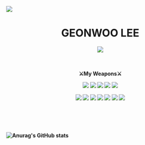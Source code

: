 <img src="https://user-images.githubusercontent.com/96867850/164494490-d0fa5065-67ec-4e5c-ba6a-1e1d0e0e1a81.png"/></a>

<div align="center">
<h1><strong>GEONWOO LEE</Strong></h1>

 <img src="https://img.shields.io/badge/-dlrjsdn53@naver.com-brightgreen?style=flat-square&logo=naver&logoColor=white"/></a>
   
   
   <br><br> 
 <strong> ⚔My Weapons⚔ <strong> 
<!-- <img src="https://img.shields.io/badge/-xshell-important?style=flat-square&logo=xshell&logoColor=white"/></a>
<img src="https://img.shields.io/badge/-tomcat-important?style=flat-square&logo=tomcat&logoColor=white"/></a> -->
  
<img src="https://img.shields.io/badge/-HTML-red?style=flat-square&logo=Spring&logoColor=white"/></a>
<img src="https://img.shields.io/badge/-CSS-orange?style=flat-square&logo=CSS3&logoColor=white"/></a>
<img src="https://img.shields.io/badge/-Github-black?style=flat-square&logo=GitHub&logoColor=white"/></a>
<img src="https://img.shields.io/badge/-MySQL-blue?style=flat-square&logo=MySQL&logoColor=white"/></a>
<img src="https://img.shields.io/badge/-Jquery-blueblack?style=flat-square&logo=Jquery&logoColor=white"/></a>
<br>

<img src="https://img.shields.io/badge/-Spring-green?style=flat-square&logo=Spring&logoColor=white"/></a>
<img src="https://img.shields.io/badge/-Java-dd69b4?style=flat-square&logo=JAVA&logoColor=white"/></a>
<img src="https://img.shields.io/badge/-Javascript-yellow?style=flat-square&logo=JAVASCRIPT&logoColor=white"/></a>
<img src="https://img.shields.io/badge/-flask-black?style=flat-square&logo=flask&logoColor=white"/></a>
<img src="https://img.shields.io/badge/-aws-important?style=flat-square&logo=amazon&logoColor=white"/></a>
<img src="https://img.shields.io/badge/-apache-blueviolet?style=flat-square&logo=apache&logoColor=white"/></a>
<img src="https://img.shields.io/badge/-VisualStudio-blue?style=flat-square&logo=Visualstudio&logoColor=white"/></a>
</div>




<br><br><br><br>
![Anurag's GitHub stats](https://github-readme-stats.vercel.app/api?username=Jamesonthehill&show_icons=true&theme=radical)

